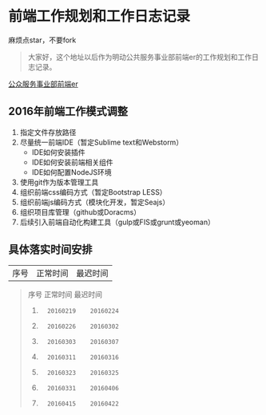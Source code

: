 # 前端工作规划和工作日志记录

麻烦点star，不要fork

> 大家好，这个地址以后作为明动公共服务事业部前端er的工作规划和工作日志记录。

[公众服务事业部前端er](https://github.com/zzm1988/logbook)

## 2016年前端工作模式调整

1. 指定文件存放路径
2. 尽量统一前端IDE（暂定Sublime text和Webstorm）
    * IDE如何安装插件
    * IDE如何安装前端相关组件
    * IDE如何配置NodeJS环境
3. 使用git作为版本管理工具
4. 组织前端css编码方式（暂定Bootstrap LESS）
5. 组织前端js编码方式（模块化开发，暂定Seajs） 
6. 组织项目库管理（github或Doracms）
7. 后续引入前端自动化构建工具（gulp或FIS或grunt或yeoman）


## 具体落实时间安排


<table>
    <tr>
        <td>序号</td>
        <td>正常时间</td>
        <td>最迟时间</td>
    </tr>
</table>

> 序号   正常时间     最迟时间
> 1.       20160219    20160224
> 2.       20160226    20160302
> 3.       20160303    20160307
> 4.       20160311    20160316
> 5.       20160323    20160325
> 6.       20160331    20160406
> 7.       20160415    20160422
